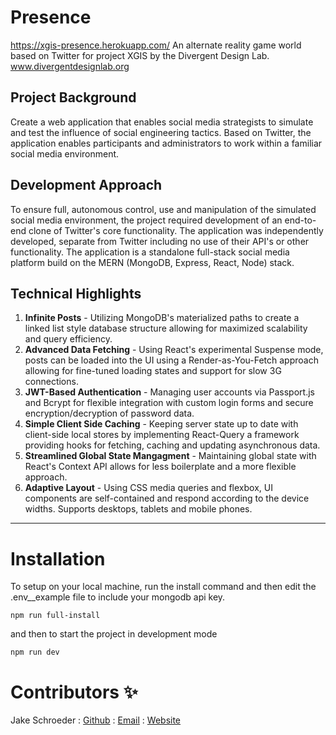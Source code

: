 # Presence
https://xgis-presence.herokuapp.com/
An alternate reality game world based on Twitter for project XGIS by the Divergent Design Lab. 
www.divergentdesignlab.org

## Project Background
Create a web application that enables social media strategists to simulate and test the influence of social engineering tactics. Based on Twitter, the application enables participants and administrators to work within a familiar social media environment. 

## Development Approach
To ensure full, autonomous control, use and manipulation of the simulated social media environment, the project required development of an end-to-end clone of Twitter's core functionality. The application was independently developed, separate from Twitter including no use of their API's or other functionality. The application is a standalone full-stack social media platform build on the MERN (MongoDB, Express, React, Node) stack.

## Technical Highlights

1. **Infinite Posts** - Utilizing MongoDB's materialized paths to create a linked list style database structure allowing for maximized scalability and query efficiency.
2. **Advanced Data Fetching** - Using React's experimental Suspense mode, posts can be loaded into the UI using a Render-as-You-Fetch approach allowing for fine-tuned loading states and support for slow 3G connections.
3. **JWT-Based Authentication** - Managing user accounts via Passport.js and Bcrypt for flexible integration with custom login forms and secure encryption/decryption of password data.
4. **Simple Client Side Caching** - Keeping server state up to date with client-side local stores by implementing React-Query a framework providing hooks for fetching, caching and updating asynchronous data.  
5. **Streamlined Global State Mangagment** - Maintaining global state with React's Context API allows for less boilerplate and a more flexible approach.
6. **Adaptive Layout** - Using CSS media queries and flexbox, UI components are self-contained and respond according to the device widths. Supports desktops, tablets and mobile phones.

---

# Installation

To setup on your local machine, run the install command and then edit the .env__example file to include your mongodb api key.

`npm run full-install`

and then to start the project in development mode

`npm run dev`

# Contributors ✨

Jake Schroeder : [Github](https://github.com/JakeSchroeder) : [Email](mailto:jake.schroeder@isophex.com) : [Website](https://jakeschroeder.me)


